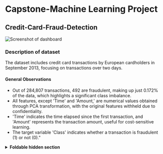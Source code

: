 # Capstone-Machine Learning Project 

## Credit-Card-Fraud-Detection

![Screenshot of dashboard](https://i.imgur.com/NzvDPCi.png)

### Description of dataset

The dataset includes credit card transactions by European cardholders in September 2013, focusing on transactions over two days.

#### General Observations
 * Out of 284,807 transactions, 492 are fraudulent, making up just 0.172% of the data, which highlights a significant class imbalance. 
 * All features, except 'Time' and 'Amount,' are numerical values obtained through PCA transformation, with the original features withheld due to confidentiality. 
 * 'Time' indicates the time elapsed since the first transaction, and 'Amount' represents the transaction amount, useful for cost-sensitive learning. 
 * The target variable 'Class' indicates whether a transaction is fraudulent (1) or not (0)."

<details>
<summary><b>Foldable hidden section</b></summary>

Any folded content here. It requires an empty line just above it!

</details>
